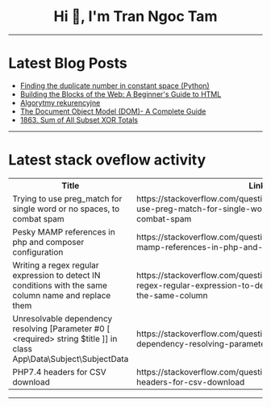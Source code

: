 <h1 align="center">Hi 👋, I'm Tran Ngoc Tam</h1>

---

# Latest Blog Posts 
<!-- BLOG-POST-LIST:START -->
- [Finding the duplicate number in constant space &lpar;Python&rpar;](https://dev.to/saurabhparyani/finding-the-duplicate-number-in-constant-space-python-mn9)
- [Building the Blocks of the Web: A Beginner&#39;s Guide to HTML](https://dev.to/harsh_dev26/building-the-blocks-of-the-web-a-beginners-guide-to-html-4ffo)
- [Algorytmy rekurencyjne](https://dev.to/kumala3/algorytmy-rekurencyjne-4ea5)
- [The Document Object Model &lpar;DOM&rpar;- A Complete Guide](https://dev.to/kingsley_uwandu/the-document-object-model-dom-a-complete-guide-1kk)
- [1863. Sum of All Subset XOR Totals](https://dev.to/mdarifulhaque/1863-sum-of-all-subset-xor-totals-4850)
<!-- BLOG-POST-LIST:END -->

---

# Latest stack oveflow activity
<table>
  <tr><th>Title</th><th>Link</th></tr>
  <!-- STACKOVERFLOW:START --><tr><td>Trying to use preg_match for single word or no spaces, to combat spam</td><td>https://stackoverflow.com/questions/78507899/trying-to-use-preg-match-for-single-word-or-no-spaces-to-combat-spam</td></tr><tr><td>Pesky MAMP references in php and composer configuration</td><td>https://stackoverflow.com/questions/78507874/pesky-mamp-references-in-php-and-composer-configuration</td></tr><tr><td>Writing a regex regular expression to detect IN conditions with the same column name and replace them</td><td>https://stackoverflow.com/questions/78507731/writing-a-regex-regular-expression-to-detect-in-conditions-with-the-same-column</td></tr><tr><td>Unresolvable dependency resolving [Parameter #0 [ &lt;required&gt; string $title ]] in class App\Data\Subject\SubjectData</td><td>https://stackoverflow.com/questions/78507674/unresolvable-dependency-resolving-parameter-0-required-string-title-in</td></tr><tr><td>PHP7.4 headers for CSV download</td><td>https://stackoverflow.com/questions/78507673/php7-4-headers-for-csv-download</td></tr><!-- STACKOVERFLOW:END -->
</table>

---



